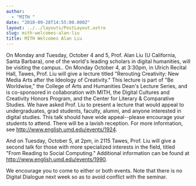 ```yaml
---
author:
  - "MITH "
date: "2010-09-28T14:55:00.000Z"
layout: ../../layouts/PostLayout.astro
slug: mith-welcomes-alan-liu
title: MITH Welcomes Alan Liu
---
```


On Monday and Tuesday, October 4 and 5, Prof. Alan Liu (U California, Santa Barbara), one of the world's leading scholars in digital humanities, will be visiting the campus.. On Monday October 4, at 3:30pm, in Ulrich Recital Hall, Tawes, Prof. Liu will give a lecture titled "Rerouting Creativity: New Media Arts after the Ideology of Creativity." This lecture is part of "Be Worldwise," the College of Arts and Humanities Dean's Lecture Series, and is co-sponsored in collaboration with MITH, the Digital Cultures and Creativity Honors Program, and the Center for Literary & Comparative Studies. We have asked Prof. Liu to present a lecture that would appeal to undergraduates, grad students, faculty, alumni, and anyone interested in digital studies. This talk should have wide appeal--please encourage your students to attend. There will be a lavish reception. For more information, see <http://www.english.umd.edu/events/1924>.

And on Tuesday, October 5, at 2pm, in 2115 Tawes, Prof. Liu will give a second talk for those with more specialized interests in the field, titled "From Reading to Social Computing." Additional information can be found at <http://www.english.umd.edu/events/1990>.

We encourage you to come to either or both events. Note that there is no Digital Dialogue next week so as to avoid conflict with the seminar.
